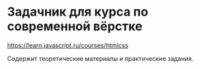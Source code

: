 # Задачник для курса по современной вёрстке

https://learn.javascript.ru/courses/htmlcss

Содержит теоретические материалы и практические задания.



